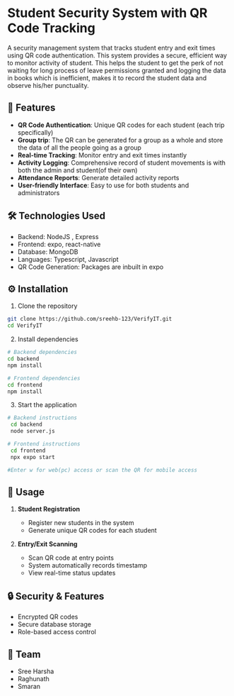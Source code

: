 # Student Security System with QR Code Tracking

A security management system that tracks student entry and exit times using QR code authentication. This system provides a secure, efficient way to monitor activity of student. This helps the student to get the perk of not waiting for long process of leave permissions granted and logging the data in books which is inefficient, makes it to record the student data and observe his/her punctuality.

## 🌟 Features

- **QR Code Authentication**: Unique QR codes for each student (each trip specifically)
- **Group trip**: The QR can be generated for a group as a whole and store the data of all the people going as a group
- **Real-time Tracking**: Monitor entry and exit times instantly
- **Activity Logging**: Comprehensive record of student movements is with both the admin and student(of their own)
- **Attendance Reports**: Generate detailed activity reports
- **User-friendly Interface**: Easy to use for both students and administrators

## 🛠️ Technologies Used

- Backend: NodeJS , Express
- Frontend: expo, react-native
- Database: MongoDB
- Languages: Typescript, Javascript
- QR Code Generation: Packages are inbuilt in expo


## ⚙️ Installation

1. Clone the repository
```bash
git clone https://github.com/sreehb-123/VerifyIT.git
cd VerifyIT
```

2. Install dependencies
```bash
# Backend dependencies
cd backend
npm install

# Frontend dependencies
cd frontend
npm install
```

3. Start the application
```bash
# Backend instructions
 cd backend
 node server.js

# Frontend instructions
 cd frontend
 npx expo start

#Enter w for web(pc) access or scan the QR for mobile access
```

## 🚀 Usage

1. **Student Registration**
   - Register new students in the system
   - Generate unique QR codes for each student

2. **Entry/Exit Scanning**
   - Scan QR code at entry points
   - System automatically records timestamp
   - View real-time status updates

## 🔒 Security & Features 

- Encrypted QR codes
- Secure database storage
- Role-based access control

## 👥 Team

- Sree Harsha
- Raghunath
- Smaran

